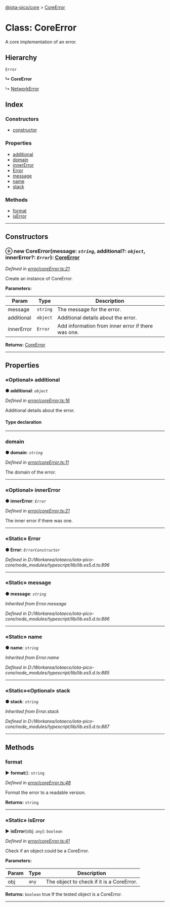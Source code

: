[@iota-pico/core](../README.md) > [CoreError](../classes/coreerror.md)



# Class: CoreError


A core implementation of an error.

## Hierarchy


 `Error`

**↳ CoreError**

↳  [NetworkError](networkerror.md)










## Index

### Constructors

* [constructor](coreerror.md#constructor)


### Properties

* [additional](coreerror.md#additional)
* [domain](coreerror.md#domain)
* [innerError](coreerror.md#innererror)
* [Error](coreerror.md#error)
* [message](coreerror.md#message)
* [name](coreerror.md#name)
* [stack](coreerror.md#stack)


### Methods

* [format](coreerror.md#format)
* [isError](coreerror.md#iserror)



---
## Constructors
<a id="constructor"></a>


### ⊕ **new CoreError**(message: *`string`*, additional?: *`object`*, innerError?: *`Error`*): [CoreError](coreerror.md)


*Defined in [error/coreError.ts:21](https://github.com/iotaeco/iota-pico-core/blob/512592b/src/error/coreError.ts#L21)*



Create an instance of CoreError.


**Parameters:**

| Param | Type | Description |
| ------ | ------ | ------ |
| message | `string`   |  The message for the error. |
| additional | `object`   |  Additional details about the error. |
| innerError | `Error`   |  Add information from inner error if there was one. |





**Returns:** [CoreError](coreerror.md)

---


## Properties
<a id="additional"></a>

### «Optional» additional

**●  additional**:  *`object`* 

*Defined in [error/coreError.ts:16](https://github.com/iotaeco/iota-pico-core/blob/512592b/src/error/coreError.ts#L16)*



Additional details about the error.

#### Type declaration


[id: `string`]: `any`






___

<a id="domain"></a>

###  domain

**●  domain**:  *`string`* 

*Defined in [error/coreError.ts:11](https://github.com/iotaeco/iota-pico-core/blob/512592b/src/error/coreError.ts#L11)*



The domain of the error.




___

<a id="innererror"></a>

### «Optional» innerError

**●  innerError**:  *`Error`* 

*Defined in [error/coreError.ts:21](https://github.com/iotaeco/iota-pico-core/blob/512592b/src/error/coreError.ts#L21)*



The inner error if there was one.




___

<a id="error"></a>

### «Static» Error

**●  Error**:  *`ErrorConstructor`* 

*Defined in D:/Workarea/iotaeco/iota-pico-core/node_modules/typescript/lib/lib.es5.d.ts:896*





___

<a id="message"></a>

### «Static» message

**●  message**:  *`string`* 

*Inherited from Error.message*

*Defined in D:/Workarea/iotaeco/iota-pico-core/node_modules/typescript/lib/lib.es5.d.ts:886*





___

<a id="name"></a>

### «Static» name

**●  name**:  *`string`* 

*Inherited from Error.name*

*Defined in D:/Workarea/iotaeco/iota-pico-core/node_modules/typescript/lib/lib.es5.d.ts:885*





___

<a id="stack"></a>

### «Static»«Optional» stack

**●  stack**:  *`string`* 

*Inherited from Error.stack*

*Defined in D:/Workarea/iotaeco/iota-pico-core/node_modules/typescript/lib/lib.es5.d.ts:887*





___


## Methods
<a id="format"></a>

###  format

► **format**(): `string`



*Defined in [error/coreError.ts:48](https://github.com/iotaeco/iota-pico-core/blob/512592b/src/error/coreError.ts#L48)*



Format the error to a readable version.




**Returns:** `string`





___

<a id="iserror"></a>

### «Static» isError

► **isError**(obj: *`any`*): `boolean`



*Defined in [error/coreError.ts:41](https://github.com/iotaeco/iota-pico-core/blob/512592b/src/error/coreError.ts#L41)*



Check if an object could be a CoreError.


**Parameters:**

| Param | Type | Description |
| ------ | ------ | ------ |
| obj | `any`   |  The object to check if it is a CoreError. |





**Returns:** `boolean`
true If the tested object is a CoreError.






___


